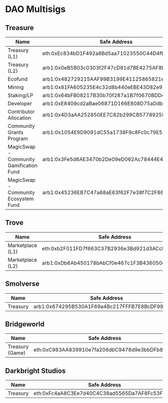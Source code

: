 # DAO Multisigs

## Treasure

<table><thead><tr><th width="261">Name</th><th>Safe Address</th></tr></thead><tbody><tr><td>Treasury (L1)</td><td>eth:0xEc834bD1F492a8Bd5aa71023550C44D4fB14632A</td></tr><tr><td>Treasury (L2)</td><td>arb1:0x0eB5B03c0303f2F47cD81d7BE4275AF8Ed347576</td></tr><tr><td>Ecofund</td><td>arb1:0x482729215AAF99B3199E41125865821ed5A4978a</td></tr><tr><td>Mining</td><td>arb1:0x81FA605235E4c32d8b440eEBE43D82e9E083166b</td></tr><tr><td>Staking/LP</td><td>arb1:0x64bFB08217B30b70f287a1B7f0670BDD49F8A13f</td></tr><tr><td>Developer</td><td>arb1:0xE8409cd2aBae06871D166E808D75aDdb0537033A</td></tr><tr><td>Contributor Allocation</td><td>arb1:0x4D3aAA252850EE7C82b299CB5778925BBE92f1fC</td></tr><tr><td>Community Grants Program</td><td>arb1:0x1054E9D9091dC55a1738F9c8Fc0c79E59E222804</td></tr><tr><td>MagicSwap - Community Gamification Fund</td><td>arb1:0x3Fe5d6AE3470b2De09eD062Ac78444E44Aa0cACe</td></tr><tr><td>MagicSwap - Community Ecosystem Fund</td><td>arb1:0x45236EB7C47a68aE63f62F7e38f7C2F864f2Ad14</td></tr></tbody></table>

## Trove

<table><thead><tr><th width="264">Name</th><th>Safe Address</th></tr></thead><tbody><tr><td>Marketplace (L1)</td><td>eth:0xb2F011FD7f663C37B2936e3Bd921d3ACcB90B416</td></tr><tr><td>Marketplace (L2)</td><td>arb1:0xDb6Ab450178bAbCf0e467c1F3B436050d907E233</td></tr></tbody></table>

## Smolverse

<table><thead><tr><th width="267">Name</th><th>Safe Address</th></tr></thead><tbody><tr><td>Treasury</td><td>arb1:0x674295B530A1F69a4Bc217FFFB7E8BcDF9971678</td></tr></tbody></table>

## Bridgeworld

<table><thead><tr><th width="267">Name</th><th>Safe Address</th></tr></thead><tbody><tr><td>Treasury (Game)</td><td>eth:0xC983AA839910e7fa206dbC9478d9e3bbDFb88515</td></tr></tbody></table>

## Darkbright Studios

<table><thead><tr><th width="266">Name</th><th>Safe Address</th></tr></thead><tbody><tr><td>Treasury</td><td>eth:0xFc4aA8C3Ee7d40C4C38ad5565Da7AF8Fc53F1487</td></tr></tbody></table>
